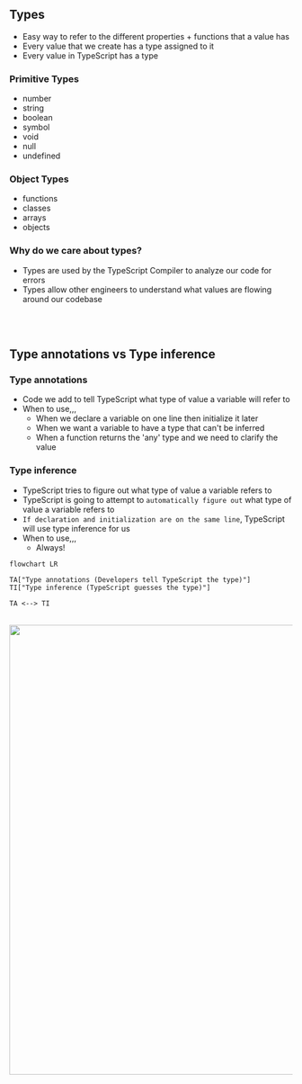 ## Types

-   Easy way to refer to the different properties + functions that a value has
-   Every value that we create has a type assigned to it
-   Every value in TypeScript has a type

### Primitive Types

-   number
-   string
-   boolean
-   symbol
-   void
-   null
-   undefined

### Object Types

-   functions
-   classes
-   arrays
-   objects

### Why do we care about types?

-   Types are used by the TypeScript Compiler to analyze our code for errors
-   Types allow other engineers to understand what values are flowing around our codebase

<br>
<br>

## Type annotations vs Type inference

### Type annotations

-   Code we add to tell TypeScript what type of value a variable will refer to
-   When to use,,,
    -   When we declare a variable on one line then initialize it later
    -   When we want a variable to have a type that can't be inferred
    -   When a function returns the 'any' type and we need to clarify the value

### Type inference

-   TypeScript tries to figure out what type of value a variable refers to
-   TypeScript is going to attempt to `automatically figure out` what type of value a variable refers to
-   `If declaration and initialization are on the same line`, TypeScript will use type inference for us
-   When to use,,,
    -   Always!

```mermaid
flowchart LR

TA["Type annotations (Developers tell TypeScript the type)"]
TI["Type inference (TypeScript guesses the type)"]

TA <--> TI
```

<br>

<image src="../public/type-annotations.png" width="800px" />
